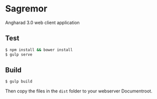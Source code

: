 # Sagremor

Angharad 3.0 web client application

## Test

```bash
$ npm install && bower install
$ gulp serve
```

## Build

```bash
$ gulp build
```

Then copy the files in the `dist` folder to your webserver Documentroot.
